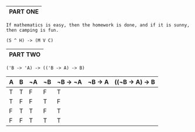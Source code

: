 |PART ONE|
|--------|

```
If mathematics is easy, then the homework is done, and if it is sunny, then camping is fun.

(S ^ H) -> (M V C) 
```
|PART TWO|
|--------|



```
('B -> 'A) -> (('B -> A) -> B)
```

| A | B | ¬A | ¬B | ¬B -> ¬A | ¬B -> A | ((¬B -> A) -> B
|---|---|--- |--- | -------- | ------- | ---------------
| T | T | F  | F  | T        |         |
| T | F | F  | T  | F        |         |
| F | T | T  | F  | T        |         |
| F | F | T  | T  | T        |         |
